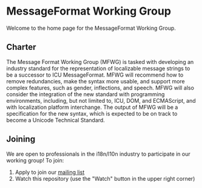 # MessageFormat Working Group

Welcome to the home page for the MessageFormat Working Group.

## Charter

The Message Format Working Group (MFWG) is tasked with developing an industry standard for the representation of localizable message strings to be a successor to ICU MessageFormat. MFWG will recommend how to remove redundancies, make the syntax more usable, and support more complex features, such as gender, inflections, and speech. MFWG will also consider the integration of the new standard with programming environments, including, but not limited to, ICU, DOM, and ECMAScript, and with localization platform interchange. The output of MFWG will be a specification for the new syntax, which is expected to be on track to become a Unicode Technical Standard.

## Joining

We are open to professionals in the i18n/l10n industry to participate in our working group!  To join:

1. Apply to join our [mailing list](https://groups.google.com/a/chromium.org/forum/#!forum/message-format-wg)
2. Watch this repository (use the "Watch" button in the upper right corner)
